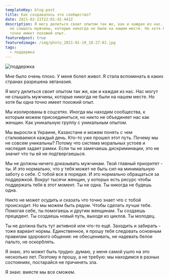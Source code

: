 ```yaml
---
templateKey: blog-post
title: Как создавалось это сообщество?
date: 2021-02-21T22:01:42.441Z
description: Я могу делиться своит опытом так же, как и каждая из нас. Нас могут
  не слышать мужчины, которые никогда не были на нашем месте. Но хотя бы одна
  точно имеет похожий опыт.
featuredpost: true
featuredimage: /img/photo_2021-01-19_18-27-01.jpg
tags:
  - поддержка
---
```

![поддержка](/img/photo_2021-01-19_18-27-01.jpg)

Мне было очень плохо. У меня болел живот. Я стала вспоминать в каких странах разрешена эвтаназия. 

Я могу делиться своит опытом так же, как и каждая из нас. Нас могут не слышать мужчины, которые никогда не были на нашем месте. Но хотя бы одна точно имеет похожий опыт.

Мы изолированы в соцсетях. Иногда мы находим сообщества, к которым можем присоединиться, но никто не объединяет нас как женщин. Как уникальную группу с уникальным опытом. 

Мы выросли в Украине, Казахстане и можем понять с чем сталкиваемся каждый день. Кто-то уже прошел этот путь. Почему мы не совсем уникальны? Потому что система моральных устоев и наследия задает рамки. Если ты не замечаешь дискриминации, это не значит что ты ей не подтвергаешься.

Мы не должны ничего доказывать мужчинам. Твой главный приоритет - ты. И это нормально, что у тебя может не быть сил на минимальную заботу о себе. С тобой все в порядке. И это нормально обращаться за поддержкой. Вокруг тысячи женщин, у которых есть ресурс чтобы поддержать тебя в этот момент. Ты не одна. Ты никогда не будешь одна.

Никто не может осудить и сказать что точно знает что с тобой происходит. Но мы можем быть рядом. Чтобы сделать лучше тебе. Помогая себе, ты помогаешь и другим женщинам. Ты создаешь прецедент. Ты создаешь новый путь, выходя из циклов. Ты молодец. 

Ты не должна быть тут активной или что-то ещё. Заходить и забирать - тоже вариант нормы. Единственное, я прошу тебя следовать основным правилам здорового общения: не обесценивать, не надевать белое пальто, не оскорблять. 

Я знаю, это может быть трудно: думаю, у меня самой ушло на это несколько лет. Поэтому я прошу, а не требую: мы находимся в разных состояниях, постарайся не причинять зла. 

Я знаю: вместе мы все сможем.